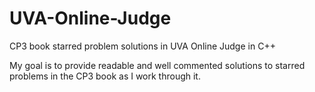 # UVA-Online-Judge
CP3 book starred problem solutions in UVA Online Judge in C++


My goal is to provide readable and well commented solutions to starred problems in the CP3 book as I work through it.
